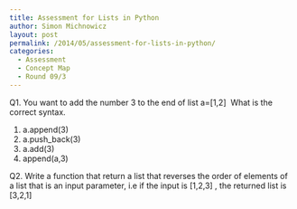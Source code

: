 ```yaml
---
title: Assessment for Lists in Python
author: Simon Michnowicz
layout: post
permalink: /2014/05/assessment-for-lists-in-python/
categories:
  - Assessment
  - Concept Map
  - Round 09/3
---
```

Q1. You want to add the number 3 to the end of list a=[1,2]  What is the correct syntax.

1.  a.append(3)
2.  a.push_back(3)
3.  a.add(3)
4.  append(a,3)

Q2. Write a function that return a list that reverses the order of elements of a list that is an input parameter, i.e if the input is [1,2,3] , the returned list is [3,2,1]